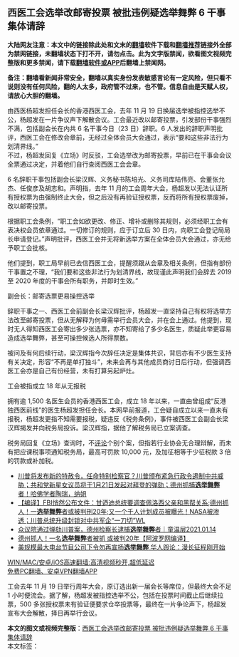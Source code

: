  <h2>西医工会选举改邮寄投票 被批违例疑选举舞弊 6 干事集体请辞</h2> <p class="notice"><b>大陆网友注意：本文中的链接除此处和文末的<a href="https://github.com/bannedbook/fanqiang" >翻墙</a>软件下载和<a href="https://github.com/killgcd/justmysocks/blob/master/README.md">翻墙推荐</a>链接外全部为禁网链接，未翻墙状态下打不开，请勿点击。此为文字版禁闻，欲看图文视频完整版和更多禁闻，请下载<a href="https://github.com/bannedbook/fanqiang">翻墙软件或APP</a>后翻墙上禁闻网。</p><p>备注：翻墙看新闻非常安全，翻墙以真实身份发表敏感言论有一定风险，但只看不说则没有任何风险，翻的人太多，政府管不过来，也不管。信息自由是天赋人权，请放心大胆的翻墙。</b></p>  <div class="entry">  <p>由西医杨超发担任会长的香港西医工会，去年 11 月 19 日换届选举被指控选举不公，杨超发在一片争议声下解散会议。工会最近改以邮寄投票，引发部份干事强烈不满，包括副会长在内共 6 名干事今日（23 日）辞职。6 人发出的辞职声明批评，西医工会在修改会章前，无经过全体会员大会通过，表示“要和这些非法行为划清界线。”<br /> 不过，杨超发回复《立场》时反驳，工会选举改为邮寄投票，早前已在干事会会议全票通过决定，并着他们自行查阅西医工会会章。</p> <p>6 名辞职干事包括副会长梁汉辉、义务秘书陈培光、义务司库陆伟亮、会董张允杰、任俊彦及胡志和。声明指，去年 11 月的工会周年大会，杨超发以无法认证所有授权票为由强制终止大会，但之后没有再验证授权票，反而将所有授权票废掉，改以邮寄投票。</p> <p>根据职工会条例，“职工会如欲更改、修正、增补或删除其规则，必须经职工会有表决权会员依章通过。一切修订的规则，应于订立后 30 日内，向职工会登记局局长申请登记。”声明批评，西医工会并无将新选举方案在全体会员大会通过，亦无给予职工会批核。</p>  <p>他们提到，职工局早前已去信西医工会，提醒须跟从会章及相关条例，但指有部份干事置之不理，“我们要和这些非法行为划清界线，故现谨此声明我们会辞去 2019 至 2020 年度的干事会所有职务，并即时生效。”</p> <p>副会长：邮寄选票更易操控选举</p> <p>辞职干事之一、西医工会前副会长梁汉辉批评，杨超发一直坚持自己有权将选举方法改至邮寄投票，但从无解释为何毋需举行会员大会，并在会上通过。他提到，现时无人得知西医工会寄出多少张选票，亦不知寄给了多少名医生，质疑此举更容易造成选举舞弊，甚至可操控候选人所得票数。</p>  <p>被问及有何后续行动，梁汉辉指今次辞任决定是集体共识，背后亦有不少医生支持有关决定，形容“不再是单打独斗”，未来会再与其他成员商讨日后行动，但强调西医工会亦是自己有份经营，未有打算另起炉灶。</p> <p>工会被指成立 18 年从无报税</p> <p>拥有逾 1,500 名医生会员的香港西医工会，成立 18 年以来，一直由曾组成“反港独西医前线”的医生杨超发担任会长。本网早前报道，工会疑自成立以来一直未有报税，杨超发更指不知需要报税，疑违反《税务条例》，事件被西医工会副会长梁汉辉揭发并向税务局投诉。梁汉辉指，据他了解税务局已立案调查。</p>  <p>税务局回复《立场》查询时，不<span class='wp_keywordlink_affiliate'><a href="https://www.bannedbook.org/bnews/comments/" title="新闻评论" target="_blank">评论</a></span>个别个案，但指若行业协会无合理辩解，而未有把应课税事项通知税务局，最高可罚款 10,000 元，及加征相等于少征税款 3 倍的罚款或补加税。</p> <ul class='op-related-articles' title='相关阅读'> <li><a href='https://www.bannedbook.org/bnews/bannedvideo/20210115/1467801.html' target='_blank'>川普将发布新的特赦令，任命特别检察官？川普颁布紧急行政令遏制中共威胁；共和党新星女议员将于1月21日发起对拜登的弹劾；德州抓捕<b>选举舞弊</b>者！哈佛学者陶瑞，纳姐</a></li> <li><a href='https://www.bannedbook.org/bnews/bannedvideo/20210114/1467638.html' target='_blank'>【编译】FBI悄然公布文件：甘迺迪总统要调查佩洛西父亲和黑帮关系;德州抓人！一<b>选举舞弊</b>者或被判刑20年;又一个千人计划成员被曝光！NASA被渗透；川普总统升级封锁对中共军企“一刀切”WL</a></li> <li><a href='https://www.bannedbook.org/bnews/taiwannews/20210114/1467343.html' target='_blank'>众议院通过弹劾川普案，德州检察长逮捕<b>选举舞弊</b>者｜童温层2021.01.14</a></li> <li><a href='https://www.bannedbook.org/bnews/cnnews/20210114/1467282.html' target='_blank'>德州抓人！一名<b>选举舞弊</b>者被抓 或被判20年【阿波罗网编译】</a></li> <li><a href='https://www.bannedbook.org/bnews/cnnews/20210114/1467166.html' target='_blank'>美规模最大电台节目公司下令勿再宣扬<b>选举舞弊</b> 华人舆论：漫长征程刚开始</a></li> </ul> <p class="texttj"> <a href="https://github.com/bannedbook/fanqiang/wiki/V2ray%E6%9C%BA%E5%9C%BA" target="_blank">WIN/MAC/安卓/iOS高速翻墙:高清视频秒开,超低延迟</a><br/> <a href="https://github.com/bannedbook/fanqiang/wiki/%E7%A6%81%E9%97%BB%E7%BD%91%E5%AE%89%E5%8D%93%E7%BF%BB%E5%A2%99%E6%96%B0%E9%97%BBAPP" target="_blank">免费PC翻墙、安卓VPN翻墙APP</a></p><p>工会去年 11 月 19 日举行周年大会，原订选出新一届会长等席位，但最终大会不足 1 小时便流会。据了解，杨超发被指控选举不公，包括在投票时间截止后继续拉票，500 多张授权票未有验证便要求仓卒投票等，最终在一片争论声下，杨超发宣布大会解散，择日再举行会议。</p><a name='sharetosocial'></a>       <div><b>本文的图文或视频完整版</b>：<a href='https://www.bannedbook.org/bnews/comments/20210124/1473687.html'>西医工会选举改邮寄投票 被批违例疑选举舞弊 6 干事集体请辞</a></div>  </div><!--END ENTRY--> <div class="postfooter"> <div>本文标签：</div>  </div><!--END POSTFOOTER--> 